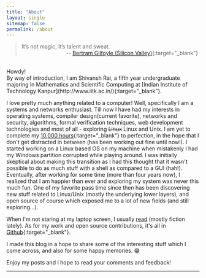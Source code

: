 ```yaml
---
title: "About"
layout: single
sitemap: false
permalink: /about
---
```


> It’s not magic, it’s talent and sweat.<br>&emsp;&emsp;&emsp;&emsp;&emsp;&emsp;&emsp;&emsp; -- [Bertram Gilfoyle (Silicon Valley)](https://youtu.be/2-OQhot_ml0){:target="_blank"}

<br>
Howdy!<br>
By way of introduction, I am Shivansh Rai, a fifth year undergraduate majoring
in Mathematics and Scientific Computing at [Indian Institute of Technology
Kanpur](http://www.iitk.ac.in/){:target="_blank"}.

I love pretty much anything related to a computer! Well, specifically I am a systems and networks enthusiast. Till now I have had my interests in operating systems, compiler design(current favorite), networks and security, algorithms, formal verification techniques, web development technologies and most of all - exploring ~~Linux~~ Linux and Unix. I am yet to complete my [10,000 hours](https://en.wikipedia.org/wiki/Outliers_(book)){:target="_blank"} to perfection, in the hope that I don't get distracted in between (has been working out fine until now!). I started working on a Linux based OS on my machine when mistakenly I had my Windows partition corrupted while playing around. I was initially skeptical about making this transition as I had this thought that it wasn't possible to do as much stuff with a shell as compared to a GUI (hah!). Eventually, after working for some time (more than four years now), I realized that I am happier than ever and exploring my system was never this much fun. One of my favorite pass time since then has been discovering new stuff related to Linux/Unix (mostly the underlying lower layers), and open source of course which exposed me to a lot of new fields (and still exploring...).

When I'm not staring at my laptop screen, I usually
[read](https://www.goodreads.com/shivanshrai) (mostly fiction lately).  As for
my work and open source contributions, it's all in
[Github](https://github.com/shivansh){:target="_blank"}.

I made this blog in a hope to share some of the interesting stuff which I come
across, and also for some happy memories. &#x1F601;

Enjoy my posts and I hope to read your comments and feedback!

***

